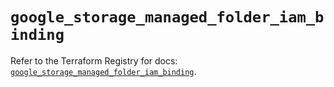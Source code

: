 # `google_storage_managed_folder_iam_binding`

Refer to the Terraform Registry for docs: [`google_storage_managed_folder_iam_binding`](https://registry.terraform.io/providers/hashicorp/google-beta/6.14.0/docs/resources/google_storage_managed_folder_iam_binding).
